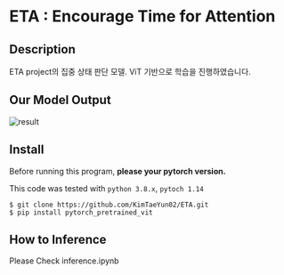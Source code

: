 # ETA : Encourage Time for Attention

## Description
ETA project의 집중 상태 판단 모델. ViT 기반으로 학습을 진행하였습니다.

## Our Model Output
![result](./img/output.gif)

## Install

Before running this program, **please your pytorch version.** 

This code was tested with `python 3.8.x`, `pytoch 1.14`


```
$ git clone https://github.com/KimTaeYun02/ETA.git
$ pip install pytorch_pretrained_vit
```

## How to Inference

Please Check inference.ipynb

